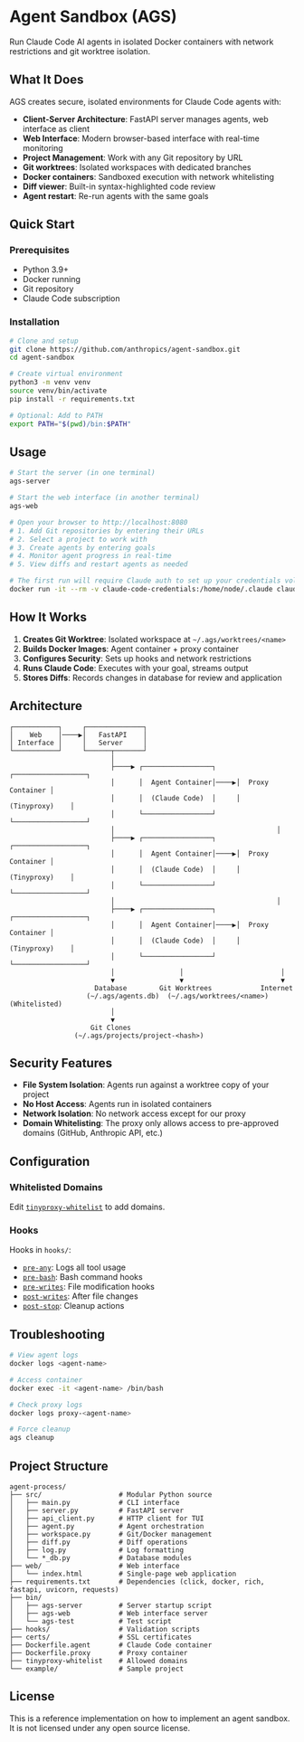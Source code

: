 # Agent Sandbox (AGS)

Run Claude Code AI agents in isolated Docker containers with network restrictions and git worktree isolation.

## What It Does

AGS creates secure, isolated environments for Claude Code agents with:
- **Client-Server Architecture**: FastAPI server manages agents, web interface as client
- **Web Interface**: Modern browser-based interface with real-time monitoring
- **Project Management**: Work with any Git repository by URL
- **Git worktrees**: Isolated workspaces with dedicated branches
- **Docker containers**: Sandboxed execution with network whitelisting
- **Diff viewer**: Built-in syntax-highlighted code review
- **Agent restart**: Re-run agents with the same goals

## Quick Start

### Prerequisites
- Python 3.9+
- Docker running
- Git repository
- Claude Code subscription

### Installation

```bash
# Clone and setup
git clone https://github.com/anthropics/agent-sandbox.git
cd agent-sandbox

# Create virtual environment
python3 -m venv venv
source venv/bin/activate
pip install -r requirements.txt

# Optional: Add to PATH
export PATH="$(pwd)/bin:$PATH"
```

## Usage

```bash
# Start the server (in one terminal)
ags-server

# Start the web interface (in another terminal)
ags-web

# Open your browser to http://localhost:8080
# 1. Add Git repositories by entering their URLs
# 2. Select a project to work with
# 3. Create agents by entering goals
# 4. Monitor agent progress in real-time
# 5. View diffs and restart agents as needed

# The first run will require Claude auth to set up your credentials volume:
docker run -it --rm -v claude-code-credentials:/home/node/.claude claude-code-agent claude
```

## How It Works

1. **Creates Git Worktree**: Isolated workspace at `~/.ags/worktrees/<name>`
2. **Builds Docker Images**: Agent container + proxy container
3. **Configures Security**: Sets up hooks and network restrictions
4. **Runs Claude Code**: Executes with your goal, streams output
5. **Stores Diffs**: Records changes in database for review and application

## Architecture

```
┌───────────┐     ┌──────────────┐
│    Web    │────▶│   FastAPI    │
│ Interface │     │   Server     │
└───────────┘     └──────┬───────┘
                         │
                         ├────▶ ┌─────────────────┐     ┌──────────────────┐
                         │      │  Agent Container│────▶│  Proxy Container │
                         │      │  (Claude Code)  │     │   (Tinyproxy)    │
                         │      └─────────────────┘     └──────────────────┘
                         │                                        │
                         ├────▶ ┌─────────────────┐     ┌──────────────────┐
                         │      │  Agent Container│────▶│  Proxy Container │
                         │      │  (Claude Code)  │     │   (Tinyproxy)    │
                         │      └─────────────────┘     └──────────────────┘
                         │                                        │
                         ├────▶ ┌─────────────────┐     ┌──────────────────┐
                         │      │  Agent Container│────▶│  Proxy Container │
                         │      │  (Claude Code)  │     │   (Tinyproxy)    │
                         │      └─────────────────┘     └──────────────────┘
                         │                │                        │
                         ▼                ▼                        ▼
                     Database        Git Worktrees            Internet
                   (~/.ags/agents.db)  (~/.ags/worktrees/<name>)  (Whitelisted)
                         │
                         ▼
                    Git Clones
                (~/.ags/projects/project-<hash>)
```

## Security Features

- **File System Isolation**: Agents run against a worktree copy of your project
- **No Host Access**: Agents run in isolated containers
- **Network Isolation**: No network access except for our proxy
- **Domain Whitelisting**: The proxy only allows access to pre-approved domains (GitHub, Anthropic API, etc.)

## Configuration

### Whitelisted Domains
Edit [`tinyproxy-whitelist`](tinyproxy-whitelist) to add domains.

### Hooks
Hooks in `hooks/`:
- [`pre-any`](hooks/pre-any): Logs all tool usage
- [`pre-bash`](hooks/pre-bash): Bash command hooks
- [`pre-writes`](hooks/pre-writes): File modification hooks
- [`post-writes`](hooks/post-writes): After file changes
- [`post-stop`](hooks/post-stop): Cleanup actions

## Troubleshooting

```bash
# View agent logs
docker logs <agent-name>

# Access container
docker exec -it <agent-name> /bin/bash

# Check proxy logs
docker logs proxy-<agent-name>

# Force cleanup
ags cleanup
```

## Project Structure

```
agent-process/
├── src/                   # Modular Python source
│   ├── main.py            # CLI interface
│   ├── server.py          # FastAPI server
│   ├── api_client.py      # HTTP client for TUI
│   ├── agent.py           # Agent orchestration
│   ├── workspace.py       # Git/Docker management
│   ├── diff.py            # Diff operations
│   ├── log.py             # Log formatting
│   └── *_db.py            # Database modules
├── web/                   # Web interface
│   └── index.html         # Single-page web application
├── requirements.txt       # Dependencies (click, docker, rich, fastapi, uvicorn, requests)
├── bin/
│   ├── ags-server         # Server startup script
│   ├── ags-web            # Web interface server
│   └── ags-test           # Test script
├── hooks/                 # Validation scripts
├── certs/                 # SSL certificates
├── Dockerfile.agent       # Claude Code container
├── Dockerfile.proxy       # Proxy container
├── tinyproxy-whitelist    # Allowed domains
└── example/               # Sample project
```

## License

This is a reference implementation on how to implement an agent sandbox.
It is not licensed under any open source license.
